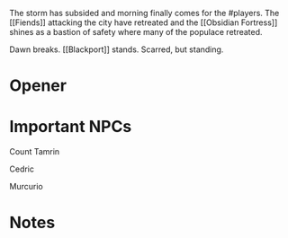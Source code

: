The storm has subsided and morning finally comes for the #players. The [[Fiends]] attacking the city have retreated and the [[Obsidian Fortress]] shines as a bastion of safety where many of the populace retreated.

Dawn breaks. [[Blackport]] stands. Scarred, but standing.

# Opener


# Important NPCs
Count Tamrin

Cedric

Murcurio

# Notes